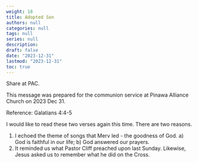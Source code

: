 ```yaml
---
weight: 18
title: Adopted Son
authors: null
categories: null
tags: null
series: null
description: 
draft: false
date: "2023-12-31"
lastmod: "2023-12-31"
toc: true
---
```

Share at PAC.

<!--more-->

This message was prepared for the communion service at Pinawa Alliance Church on 2023 Dec 31.

Reference: Galatians 4:4-5

I would like to read these two verses again this time.  There are two reasons. 
1) I echoed the theme of songs that Merv led - the goodness of God.  a) God is faithful in our life; b) God answered our prayers.
2) It reminded us what Pastor Cliff preached upon last Sunday.  Likewise, Jesus asked us to remember what he did on the Cross.

